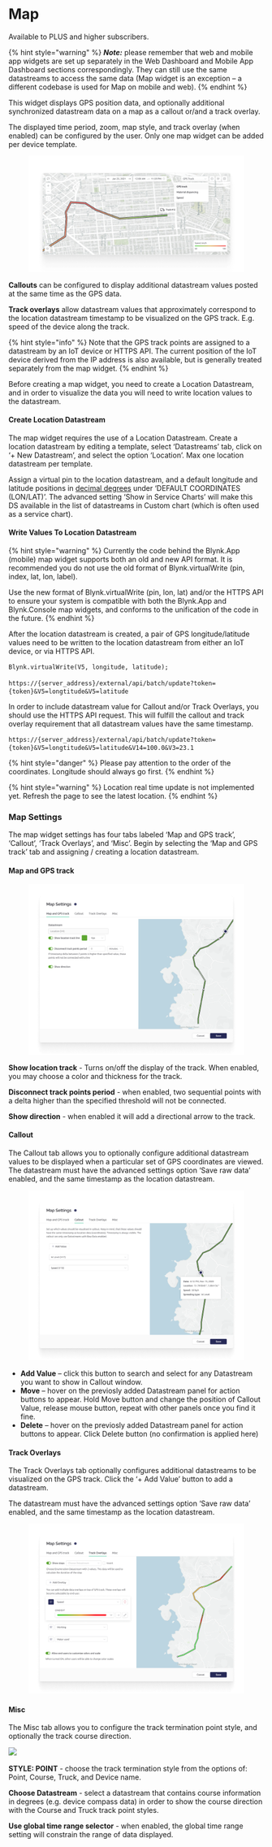 # Map

Available to PLUS and higher subscribers.

{% hint style="warning" %}
_**Note:**_ please remember that web and mobile app widgets are set up separately in the Web Dashboard and Mobile App Dashboard sections correspondingly. They can still use the same datastreams to access the same data (Map widget is an exception – a different codebase is used for Map on mobile and web).
{% endhint %}

This widget displays GPS position data, and optionally additional synchronized datastream data on a map as a callout or/and a track overlay.&#x20;

The displayed time period, zoom, map style, and track overlay (when enabled) can be configured by the user. Only one map widget can be added per device template.

<figure><img src="../../.gitbook/assets/map-widget.png" alt=""><figcaption></figcaption></figure>

**Callouts** can be configured to display additional datastream values posted at the same time as the GPS data.

**Track overlays** allow datastream values that approximately correspond to the location datastream timestamp to be visualized on the GPS track. E.g. speed of the device along the track.

{% hint style="info" %}
Note that the GPS track points are assigned to a datastream by an IoT device or HTTPS API.  The current position of the IoT device derived from the IP address is also available, but is generally treated separately from the map widget.
{% endhint %}

Before creating a map widget, you need to create a Location Datastream, and in order to visualize the data you will need to write location values to the datastream.

#### Create Location Datastream

The map widget requires the use of a Location Datastream. Create a location datastream by editing a template, select ‘Datastreams’ tab, click on ‘+ New Datastream’, and select the option ‘Location’. Max one location datastream per template.

Assign a virtual pin to the location datastream, and a default longitude and latitude positions in [decimal degrees](https://en.wikipedia.org/wiki/Decimal\_degrees) under ‘DEFAULT COORDINATES (LON/LAT)’. The advanced setting ‘Show in Service Charts’ will make this DS available in the list of datastreams in Custom chart (which is often used as a service chart).

#### Write Values To Location Datastream

{% hint style="warning" %}
Currently the code behind the Blynk.App (mobile) map widget supports both an old and new API format. It is recommended you do not use the old format of Blynk.virtualWrite (pin, index, lat, lon, label).&#x20;

Use the new format of Blynk.virtualWrite (pin, lon, lat) and/or the HTTPS API to ensure your system is compatible with both the Blynk.App and Blynk.Console map widgets, and conforms to the unification of the code in the future.
{% endhint %}

After the location datastream is created, a pair of GPS longitude/latitude values need to be written to the location datastream from either an IoT device, or via HTTPS API.

```
Blynk.virtualWrite(V5, longitude, latitude);

https://{server_address}/external/api/batch/update?token={token}&V5=longtitude&V5=latitude
```

In order to include datastream value for Callout and/or Track Overlays, you should use the HTTPS API request. This will fulfill the callout and track overlay requirement that all datastream values have the same timestamp.

```
https://{server_address}/external/api/batch/update?token={token}&V5=longtitude&V5=latitude&V14=100.0&V3=23.1
```

{% hint style="danger" %}
Please pay attention to the order of the coordinates. Longitude should always go first.
{% endhint %}

{% hint style="warning" %}
Location real time update is not implemented yet. Refresh the page to see the latest location.
{% endhint %}

### Map Settings

The map widget settings has four tabs labeled ‘Map and GPS track’, ‘Callout’, ‘Track Overlays’, and ‘Misc’. Begin by selecting the ‘Map and GPS track’ tab and assigning / creating a location datastream.

#### Map and GPS track

<figure><img src="../../.gitbook/assets/map-widget-map-and-GPS-track-settings.png" alt=""><figcaption></figcaption></figure>

**Show location track** - Turns on/off the display of the track.  When enabled, you may choose a color and thickness for the track.&#x20;

**Disconnect track points period** - when enabled, two sequential points with a delta higher than the specified threshold will not be connected.&#x20;

**Show direction** - when enabled it will add a directional arrow to the track.

#### Callout

The Callout tab allows you to optionally configure additional datastream values to be displayed when a particular set of GPS coordinates are viewed. The datastream must have the advanced settings option ‘Save raw data’ enabled, and the same timestamp as the location datastream.

<figure><img src="../../.gitbook/assets/map-widget-callout-settings.png" alt=""><figcaption></figcaption></figure>

* **Add Value** – click this button to search and select for any Datastream you want to show in Callout window.
* **Move** – hover on the previosly added Datastream panel for action buttons to appear. Hold Move button and change the position of Callout Value, release mouse button, repeat with other panels once you find it fine.
* **Delete** – hover on the previosly added Datastream panel for action buttons to appear. Click Delete button (no confirmation is applied here)

#### Track Overlays

The Track Overlays tab optionally configures additional datastreams to be visualized on the GPS track. Click the ‘+ Add Value’ button to add a datastream.

The datastream must have the advanced settings option ‘Save raw data’ enabled, and the same timestamp as the location datastream.

<figure><img src="../../.gitbook/assets/map-widget-overlay-settings.png" alt=""><figcaption></figcaption></figure>

#### Misc

The Misc tab allows you to configure the track termination point style, and optionally the track course direction.

![](<../../.gitbook/assets/map\_widget\_settings (5) (4) (1) (1) (1) (1) (1) (1) (4).gif>)

**STYLE: POINT** - choose the track termination style from the options of: Point, Course, Truck, and Device name.

**Choose Datastream** - select a datastream that contains course information in degrees (e.g. device compass data) in order to show the course direction with the Course and Truck track point styles.

**Use global time range selector** - when enabled, the global time range setting will constrain the range of data displayed.
